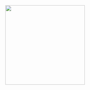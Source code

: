 
<img src="https://github.com/user-attachments/assets/2852e7ca-d986-4635-98a2-ff95da70f35f" width="250">



